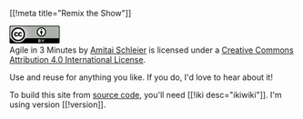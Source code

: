 [[!meta title="Remix the Show"]]

<a rel="license" href="http://creativecommons.org/licenses/by/4.0/"><img alt="Creative Commons License" style="border-width:0" src="/images/creative_commons_4.png" /></a><br /><span xmlns:dct="http://purl.org/dc/terms/" property="dct:title">Agile in 3 Minutes</span> by <a xmlns:cc="http://creativecommons.org/ns#" href="https://agilein3minut.es" property="cc:attributionName" rel="cc:attributionURL">Amitai Schleier</a> is licensed under a <a rel="license" href="http://creativecommons.org/licenses/by/4.0/">Creative Commons Attribution 4.0 International License</a>.

Use and reuse for anything you like.
If you do, I'd love to hear about it!

To build this site from
[source code](https://github.com/schmonz/agilein3minut.es),
you'll need
[[!iki desc="ikiwiki"]].
I'm using version
[[!version]].
